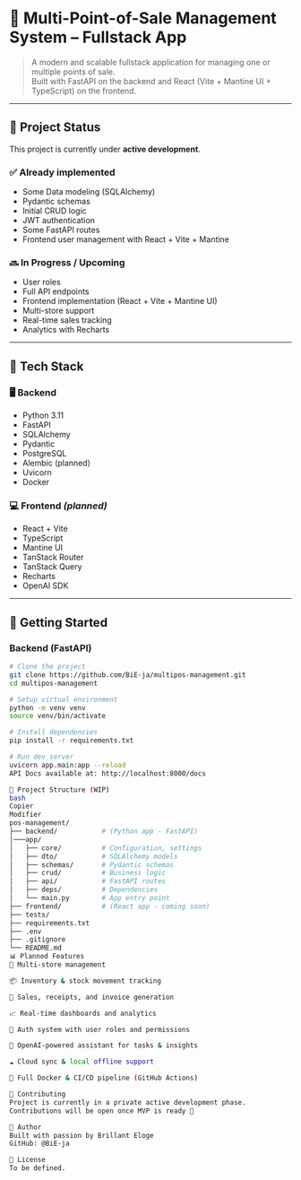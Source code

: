 # 🛒 Multi-Point-of-Sale Management System – Fullstack App

> A modern and scalable fullstack application for managing one or multiple points of sale.  
> Built with FastAPI on the backend and React (Vite + Mantine UI + TypeScript) on the frontend.

---

## 📌 Project Status

This project is currently under **active development**.

### ✅ Already implemented

-   Some Data modeling (SQLAlchemy)
-   Pydantic schemas
-   Initial CRUD logic
-   JWT authentication
-   Some FastAPI routes
-   Frontend user management with React + Vite + Mantine

### 🔜 In Progress / Upcoming

-   User roles
-   Full API endpoints
-   Frontend implementation (React + Vite + Mantine UI)
-   Multi-store support
-   Real-time sales tracking
-   Analytics with Recharts

---

## 🧱 Tech Stack

### 🖥️ Backend

-   Python 3.11
-   FastAPI
-   SQLAlchemy
-   Pydantic
-   PostgreSQL
-   Alembic (planned)
-   Uvicorn
-   Docker

### 💻 Frontend _(planned)_

-   React + Vite
-   TypeScript
-   Mantine UI
-   TanStack Router
-   TanStack Query
-   Recharts
-   OpenAI SDK

---

## 🚀 Getting Started

### Backend (FastAPI)

```bash
# Clone the project
git clone https://github.com/BiE-ja/multipos-management.git
cd multipos-management

# Setup virtual environment
python -m venv venv
source venv/bin/activate

# Install dependencies
pip install -r requirements.txt

# Run dev server
uvicorn app.main:app --reload
API Docs available at: http://localhost:8000/docs

📂 Project Structure (WIP)
bash
Copier
Modifier
pos-management/
├── backend/           # (Python app - FastAPI)
│───app/
│   ├── core/          # Configuration, settings
│   ├── dto/           # SQLAlchemy models
│   ├── schemas/       # Pydantic schemas
│   ├── crud/          # Business logic
│   ├── api/           # FastAPI routes
│   ├── deps/          # Dependencies
│   └── main.py        # App entry point
├── frontend/          # (React app - coming soon)
├── tests/
├── requirements.txt
├── .env
├── .gitignore
└── README.md
📊 Planned Features
🏪 Multi-store management

📦 Inventory & stock movement tracking

🧾 Sales, receipts, and invoice generation

📈 Real-time dashboards and analytics

🔐 Auth system with user roles and permissions

🧠 OpenAI-powered assistant for tasks & insights

☁️ Cloud sync & local offline support

🐳 Full Docker & CI/CD pipeline (GitHub Actions)

🤝 Contributing
Project is currently in a private active development phase.
Contributions will be open once MVP is ready 🚧

👤 Author
Built with passion by Brillant Eloge
GitHub: @BiE-ja

📝 License
To be defined.
```
